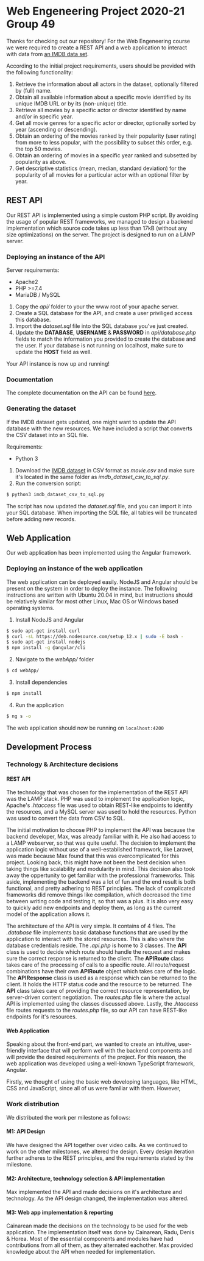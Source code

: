 # Web Engeneering Project 2020-21 Group 49
Thanks for checking out our repository! For the Web Engeneering course we were required to create a REST API and a web application to interact with data from [an IMDB data set](https://www.kaggle.com/gorochu/complete-imdb-movies-dataset "an IMDB data set").

According to the initial project requirements, users should be provided with the following functionality: 
1. Retrieve the information about all actors in the dataset, optionally filtered by (full) name.
2. Obtain all available information about a specific movie identified by its unique
IMDB URL or by its (non-unique) title.
3. Retrieve all movies by a specific actor or director identified by name and/or in
specific year.
4. Get all movie genres for a specific actor or director, optionally sorted by year
(ascending or descending).
5. Obtain an ordering of the movies ranked by their popularity (user rating) from
more to less popular, with the possibility to subset this order, e.g. the top
50 movies.
6. Obtain an ordering of movies in a specific year ranked and subsetted by popularity
as above.
7. Get descriptive statistics (mean, median, standard deviation) for the popularity of all movies for a particular actor with an optional filter by year.

## REST API
Our REST API is implemented using a simple custom PHP script. By avoiding the usage of popular REST frameworks, we managed to design a backend implementation which source code takes up less than 17kB (without any size optimizations) on the server. The project is designed to run on a LAMP server.

### Deploying an instance of the API
Server requirements:
- Apache2
- PHP >=7.4
- MariaDB / MySQL

1. Copy the _api/_ folder to your the www root of your apache server.
2. Create a SQL database for the API, and create a user priviliged access this database.
3. Import the _dataset.sql_ file into the SQL database you've just created.
4. Update the **DATABASE**, **USERNAME** & **PASSWORD** in _api/database.php_ fields to match the information you provided to create the database and the user. If your database is not running on localhost, make sure to update the **HOST** field as well.

Your API instance is now up and running!

### Documentation
The complete documentation on the API can be found [here](api_documentation.md "here").

### Generating the dataset
If the IMDB dataset gets updated, one might want to update the API database with the new resources. We have included a script that converts the CSV dataset into an SQL file.

Requirements:
- Python 3

1. Download the [IMDB dataset](https://www.kaggle.com/gorochu/complete-imdb-movies-dataset "IMDB dataset") in CSV format as _movie.csv_ and make sure it's located in the same folder as _imdb_dataset_csv_to_sql.py_.
2. Run the conversion script:
```bash
$ python3 imdb_dataset_csv_to_sql.py
```

The script has now updated the _dataset.sql_ file, and you can import it into your SQL database. When importing the SQL file, all tables will be truncated before adding new records.
## Web Application
Our web application has been implemented using the Angular framework.

### Deploying an instance of the web application
The web application can be deployed easily. NodeJS and Angular should be present on the system in order to deploy the instance. The following instructions are written with Ubuntu 20.04 in mind, but instructions should be relatively similar for most other Linux, Mac OS or Windows based operating systems.

1. Install NodeJS and Angular
```bash
$ sudo apt-get install curl
$ curl -sL https://deb.nodesource.com/setup_12.x | sudo -E bash -
$ sudo apt-get install nodejs
$ npm install -g @angular/cli
```
2. Navigate to the _webApp/_ folder
```bash
$ cd webApp/
```
3. Install dependencies
```bash
$ npm install
```
4.  Run the application
```bash
$ ng s -o
```

The web application should now be running on `localhost:4200`

## Development Process

### Technology & Architecture decisions

#### REST API
The technology that was chosen for the implementation of the REST API was the LAMP stack. PHP was used to implement the application logic, Apache's _.htaccess_ file was used to obtain REST-like endpoints to identify the resources, and a MySQL server was used to hold the resources. Python was used to convert the data from CSV to SQL.

The initial motivation to choose PHP to implement the API was because the backend developer, Max, was already familiar with it. He also had access to a LAMP webserver, so that was quite useful. The decision to implement the application logic without use of a well-established framework, like Laravel, was made because Max found that this was overcomplicated for this project. Looking back, this might have not been the best decision when taking things like scalability and modularity in mind. This decision also took away the oppertunity to get familiar with the professional frameworks. This aside, implementing the backend was a lot of fun and the end result is both functional, and pretty adhering to REST principles. The lack of complicated frameworks did remove things like compilation, which decreased the time between writing code and testing it, so that was a plus. It is also very easy to quickly add new endpoints and deploy them, as long as the current model of the application allows it.

The architecture of the API is very simple. It contains of 4 files. The _.database_ file implements basic database functions that are used by the application to interact with the stored resources. This is also where the database credentials reside. The _.api.php_ is home to 3 classes. The **API** class is used to decide which route should handle the request and makes sure the correct response is returned to the client. The **APIRoute** class takes care of the processing of calls to a specific route. All route/request combinations have their own **APIRoute** object which takes care of the logic. The **APIResponse** class is used as a response which can be returned to the client. It holds the HTTP status code and the resource to be returned. The **API** class takes care of providing the correct resource representation, by server-driven content negotiation. The _routes.php_ file is where the actual API is implemented using the classes discussed above. Lastly, the _.htaccess_ file routes requests to the _routes.php_ file, so our API can have REST-like endpoints for it's resources.

#### Web Application
Speaking about the front-end part, we wanted to create an intuitive, user-friendly interface that will perform well with the backend components and will provide the desired requirements of the project. For this reason, the web application was developed using a well-known TypeScript framework, Angular. 

Firstly, we thought of using the basic web developing languages, like HTML, CSS and JavaScript, since all of us were familiar with them. However,  



### Work distribution

We distributed the work per milestone as follows:

#### M1: API Design

We have designed the API together over video calls. As we continued to work on the other milestones, we altered the design. Every design iteration further adheres to the REST principles, and the requirements stated by the milestone.

#### M2: Architecture, technology selection & API implementation

Max implemented the API and made decisions on it's architecture and technology. As the API design changed, the implementation was altered.

#### M3: Web app implementation & reporting

Cainarean made the decisions on the technology to be used for the web application. The implementation itself was done by Cainarean, Radu, Denis & Horea. Most of the essential components and modules have had contributions from all of them, as they alternated eachother. Max provided knowledge about the API when needed for implementation.
